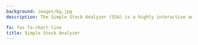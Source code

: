 ```yaml
---
background: images/bg.jpg
description: The Simple Stock Analyzer (SSA) is a highly interactive and visually driven application that empowers individual investors with a simple to use graphical user interface built with R and Shiny.

fa: fas fa-chart-line
title: Simple Stock Analyzer
---
```

